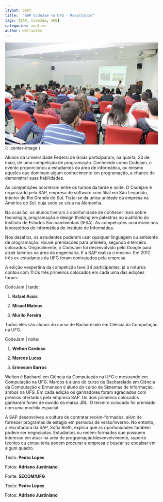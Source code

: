 ```yaml
---
layout: post
title:  "SAP CodeJam na UFG - Resultados"
tags: [SAP, CodeJam, UFG]
categories: analise
author: wellvolks
---
```


![Evento é chance de demonstrar habilidades na área](/_assets/images/sap_ufg.jpg){: .center-image }

Alunos da Universidade Federal de Goiás participaram, na quarta, 23 de maio, de uma competição de programação. Conhecido como Codejam, o evento proporcionou a estudantes da área de informática, ou mesmo aqueles que dominam algum conhecimento em programação, a chance de demonstrar suas habilidades.
 
As competições ocorreram entre os turnos da tarde e noite. O Codejam é organizado pela SAP, empresa de software com filial em São Leopoldo, interior do Rio Grande do Sul. Trata-se da única unidade da empresa na América do Sul, cuja sede se situa na Alemanha.
 
Na ocasião, os alunos tiveram a oportunidade de conhecer mais sobre tecnologia, programação e design thinking em palestras no auditório do Instituto de Estudos Socioambientais (IESA). As competições ocorreram nos laboratórios de informática do Instituto de Informática.
 
Nos desafios, os  estudantes puderam usar qualquer linguagem ou ambiente de programação. Houve premiações para primeiro, segundo e terceiro colocados. Originalmente, o CodeJam foi desenvolvido pelo Google para atrair talentos na área da engenharia. E a SAP realiza o mesmo. Em 2017, três ex-estudantes da UFG foram contratados pela empresa. 
 
A edição vespertina da competição teve 34 participantes, já a noturna contou com 11.Os três primeiros colocados em cada uma das edições foram:
 
CodeJam |  tarde:
 
1) <b>Rafael Assis</b>
 
2) <b>Misael Mateus</b>
 
3) <b>Murilo Pereira</b>
 
Todos eles são alunos do curso de Bacharelado em Ciência da Computação na UFG.
 
CodeJam  | noite:
 
1) <b>Welton Cardoso</b>
 
2) <b>Marcos Lucas</b>
 
3) <b>Ermesom Barros</b>
 
Welton é Bacharel em Ciência da Computação na UFG e mestrando em Computação na UFG. Marcos é aluno do curso de Bacharelado em Ciência da Computação e Ermenson é aluno do curso de Sistemas de Informação, ambos na UFG. Em cada edição os ganhadores foram agraciados com prêmios ofertados pela empresa SAP. Os dois primeiros colocados ganharam fones de ouvido da marca JBL. O terceiro colocado foi premiado com uma mochila espacial.
 
 
A SAP desenvolveu a cultura de contratar recém-formados, além de fornecer programas de estágio em períodos de verão/inverno. No entanto, a recrutadora da SAP, Sofia Rieth, explica que as oportunidades também podem ser negociadas. Estudantes ou recém-formados que possuem interesse em atuar na aréa de programação/desenvolvimento, suporte técnico ou consultoria podem procurar a empresa e buscar se encaixar em algum quadro.
 
 
Texto: <b>Pedro Lopes</b>

Fotos: <b>Adriano Justiniano</b>
 
Fonte: <b>SECOM/UFG</b>

Texto: <b>Pedro Lopes</b>
 
Fotos: <b>Adriano Justiniano</b>
